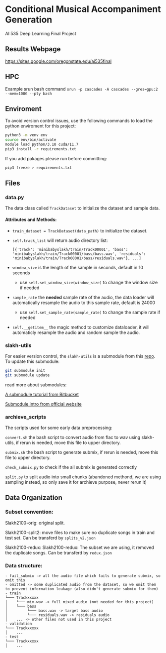 # Conditional Musical Accompaniment Generation
AI 535 Deep Learning Final Project

## Results Webpage
https://sites.google.com/oregonstate.edu/ai535final

## HPC
Example srun bash command
```srun -p cascades -A cascades --gres=gpu:2 --mem=100G --pty bash```

## Enviroment
To avoid version control issues, use the following commands to load the python enviroment for this project:
```bash
python3 -m venv env
source env/bin/activate
module load python/3.10 cuda/11.7
pip3 install -r requirements.txt
```
If you add pakages please run before committing:
```bash
pip3 freeze > requirements.txt
```

## Files
### data.py
The data class called `TrackDataset` to initialize the dataset and sample data.

#### Attributes and Methods:
- `train_dataset = TrackDataset(data_path)` to initialize the dataset.

- `self.track_list` will return audio directory list:

    `[{'track': 'minibabyslakh/train/Track00001', 'bass': 'minibabyslakh/train/Track00001/bass/bass.wav', 'residuals': 'minibabyslakh/train/Track00001/bass/residuals.wav'}, ...]`

- `window_size` is the length of the sample in seconds, default in 10 seconds
  - use `self.set_window_size(window_size)` to change the window size if needed
- `sample_rate` the **needed** sample rate of the audio, the data loader will automatically resample the audio to this sample rate, default is 24000
  - use `self.set_sample_rate(sample_rate)` to change the sample rate if needed
- `self.__getitem__` the magic method to customize dataloader, it will automaticly resample the audio and random sample the audio.

### slakh-utils
For easier version control, the `slakh-utils` is a submodule from this [repo](https://github.com/shawn120/slakh-utils/tree/4118ea16222d11d295496845e898cd497c7b7673). To update this submodule:

```bash
git submodule init
git submodule update
```
read more about submodules:

[A submodule tutorial from Bitbucket](https://www.atlassian.com/git/tutorials/git-submodule)

[Submodule intro from official website](https://git-scm.com/book/en/v2/Git-Tools-Submodules)

### archieve_scripts
The scripts used for some early data preprocessing:

`convert.sh` the bash script to convert audio from flac to wav using slakh-utils, if rerun is needed, move this file to upper directory.

`submix.sh` the bash script to generate submix, if rerun is needed, move this file to upper directory.

`check_submix.py` to check if the all submix is generated correctly

`split.py` to split audio into small chunks (abandoned methond, we are using sampling instead, so only save it for archieve purpose, never rerun it)

## Data Organization
### Subset convention:
Slakh2100-orig: original split.

Slakh2100-split2: move files to make sure no duplicate songs in train and test set. Can be transferd by `splits_v2.json`

Slakh2100-redux: Slakh2100-redux: The subset we are using, it removed the duplicate songs. Can be transferd by `redux.json`

### Data structure:
```
- fail_submix -> all the audio file which fails to generate submix, so omit this
- omitted -> some duplicated audio from the dataset, so we omit them to prevent information leakage (also didn't generate submix for them)
- train
└─── Trackxxxxx
│    └─── mix.wav -> full mixed audio (not needed for this project)
│    └─── bass
│         └─── bass.wav -> target bass audio
│         └─── residuals.wav -> residuals audio
│    ... -> other files not used in this project
- validation
└─── Trackxxxxx
│    ...
- test
└─── Trackxxxxx
│    ...
```
